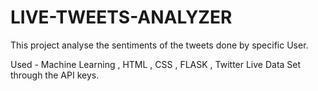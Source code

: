 # LIVE-TWEETS-ANALYZER

This project analyse the sentiments of the tweets done by specific User.<br>


Used - Machine Learning , HTML , CSS , FLASK , Twitter Live Data Set through the API keys.
